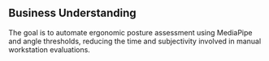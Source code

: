 ## Business Understanding
The goal is to automate ergonomic posture assessment using MediaPipe and angle thresholds, 
reducing the time and subjectivity involved in manual workstation evaluations.
